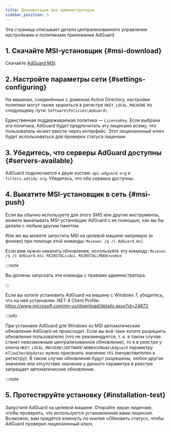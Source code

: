 ```yaml
---
title: Документация для администраторов
sidebar_position: 5
---
```


Эта страница описывает детали централизованного управления настройками и политиками приложений AdGuard.

## 1. Скачайте MSI-установщик {#msi-download}

Скачайте [AdGuard MSI](https://static.adtidy.org/windows/setup.msi).

## 2. Настройте параметры сети {#settings-configuring}

На машинах, соединённых с доменом Active Directory, настройки политики могут также храниться в регистре `HKEY_LOCAL_MACHINE` по следующему пути: `Software\Policies\AdGuard\`.

Единственная поддерживаемая политика — `LicenseKey`. Если выбрана эта политика, AdGuard будет предпочитать эту лицензию всему, что пользователь может ввести через интерфейс. Этот лицензионный ключ будет использоваться для проверки статуса лицензии.

## 3. Убедитесь, что серверы AdGuard доступны {#servers-available}

AdGuard подключается к двум хостам: `api.adguard.org` и `filters.adtidy.org`. Убедитесь, что оба сервера доступны.

## 4. Выкатите MSI-установщик в сеть {#msi-push}

Если вы обычно используете для этого SMS или другие инструменты, можете выкатывать MSI-установщик AdGuard с их помощью, как вы бы делали с любым другим пакетом.

Или же вы можете запустить MSI на целевой машине напрямую (и фоново) при помощи этой команды: `Msiexec /q /i AdGuard.msi`

Если вам нужно накатить обновление, используйте эту команду: `Msiexec /q /i AdGuard.msi REINSTALL=ALL REINSTALLMODE=vomus`

:::note

Вы должны запускать эти команды с правами администратора.

:::

Если вы хотите установить AdGuard на машину с Windows 7, убедитесь, что на ней установлен .NET 4 Client Profile: https://www.microsoft.com/en-us/download/details.aspx?id=24872

:::info

При установке AdGuard для Windows из MSI автоматические обновления AdGuard не происходят. Если вы всё-таки хотите разрешить обновления пользователю (что не рекомендуется, т. к. в таком случае станет невозможным централизованное обновление), то в в реестре у ключа `HKEY_LOCAL_MACHINE\SOFTWARE\WOW6432Node\Adguard` параметру `AllowCheckUpdates` нужно присвоить значение `YES` (нечувствителен к регистру). В таком случае обновления будут разрешены, любое другое значение или отсутствие значения у данного параметра в реестре запрещает автоматические обновления.

:::note

## 5. Протестируйте установку {#installation-test}

Запустите AdGuard на целевой машине. Откройте экран лицензии, чтобы проверить, что используется установленная вами лицензия. Возможно, вам придётся кликнуть по кнопке «Обновить статус», чтобы AdGuard проверил лицензионный ключ.
